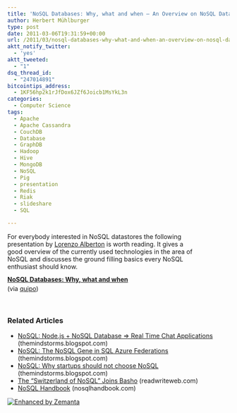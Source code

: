 ```yaml
---
title: 'NoSQL Databases: Why, what and when – An Overview on NoSQL Datastores'
author: Herbert Mühlburger
type: post
date: 2011-03-06T19:31:59+00:00
url: /2011/03/nosql-databases-why-what-and-when-an-overview-on-nosql-datastores/
aktt_notify_twitter:
  - 'yes'
aktt_tweeted:
  - "1"
dsq_thread_id:
  - "247014891"
bitcointips_address:
  - 1KF56hp2k1rJfDox6JZf6Joicb1MsYkL3n
categories:
  - Computer Science
tags:
  - Apache
  - Apache Cassandra
  - CouchDB
  - Database
  - GraphDB
  - Hadoop
  - Hive
  - MongoDB
  - NoSQL
  - Pig
  - presentation
  - Redis
  - Riak
  - slideshare
  - SQL

---
```

<div id="__ss_7080449" style="width: 425px;">
  For everybody interested in NoSQL datastores the following presentation by <a title="Lorenzo Alberton" href="http://www.alberton.info/" target="_blank">Lorenzo Alberton</a> is worth reading. It gives a good overview of the currently used technologies in the area of NoSQL and discusses the ground filling basics every NoSQL enthusiast should know.
</div>

<div style="width: 425px;">
  <strong style="display: block; margin: 12px 0 4px;"><a title="NoSQL Databases: Why, what and when" href="http://www.slideshare.net/quipo/nosql-databases-why-what-and-when">NoSQL Databases: Why, what and when</a></strong> (via <a title="quipo" href="http://www.slideshare.net/quipo" target="_blank">quipo</a>)
</div>

&nbsp;

### Related Articles

<ul class="zemanta-article-ul">
  <li class="zemanta-article-ul-li">
    <a href="http://themindstorms.blogspot.com/2011/03/nosql-nodejs-nosql-database-real-time.html">NoSQL: Node.js + NoSQL Database => Real Time Chat Applications</a> (themindstorms.blogspot.com)
  </li>
  <li class="zemanta-article-ul-li">
    <a href="http://themindstorms.blogspot.com/2011/03/nosql-nosql-gene-in-sql-azure.html">NoSQL: The NoSQL Gene in SQL Azure Federations</a> (themindstorms.blogspot.com)
  </li>
  <li class="zemanta-article-ul-li">
    <a href="http://themindstorms.blogspot.com/2011/02/nosql-why-startups-should-not-choose.html">NoSQL: Why startups should not choose NoSQL</a> (themindstorms.blogspot.com)
  </li>
  <li class="zemanta-article-ul-li">
    <a href="http://www.readwriteweb.com/hack/2011/03/the-switzerland-of-nosql-joins-basho.php">The &#8220;Switzerland of NoSQL&#8221; Joins Basho</a> (readwriteweb.com)
  </li>
  <li class="zemanta-article-ul-li">
    <a href="http://nosqlhandbook.com/">NoSQL Handbook</a> (nosqlhandbook.com)
  </li>
</ul>

<div class="zemanta-pixie">
  <a class="zemanta-pixie-a" title="Enhanced by Zemanta" href="http://www.zemanta.com/"><img class="zemanta-pixie-img" src="http://img.zemanta.com/zemified_e.png?x-id=f304e6e6-ee09-440a-8c03-da2c803cff6c" alt="Enhanced by Zemanta" /></a><span class="zem-script more-related pretty-attribution"></span>
</div>